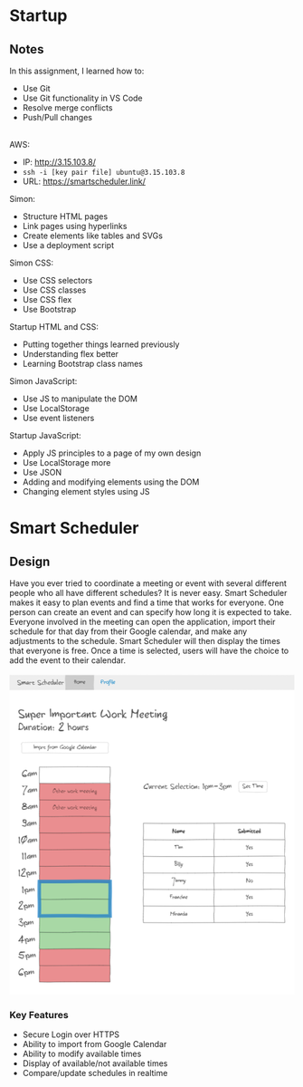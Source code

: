# Startup
## Notes
In this assignment, I learned how to:
- Use Git
- Use Git functionality in VS Code
- Resolve merge conflicts
- Push/Pull changes <br><br>

AWS:
- IP: http://3.15.103.8/
- `ssh -i [key pair file] ubuntu@3.15.103.8`
- URL: https://smartscheduler.link/ <br>

Simon:
- Structure HTML pages
- Link pages using hyperlinks
- Create elements like tables and SVGs
- Use a deployment script

Simon CSS:
- Use CSS selectors
- Use CSS classes
- Use CSS flex
- Use Bootstrap

Startup HTML and CSS:
- Putting together things learned previously
- Understanding flex better
- Learning Bootstrap class names

Simon JavaScript:
- Use JS to manipulate the DOM
- Use LocalStorage
- Use event listeners

Startup JavaScript:
- Apply JS principles to a page of my own design
- Use LocalStorage more
- Use JSON
- Adding and modifying elements using the DOM
- Changing element styles using JS


# Smart Scheduler
## Design
Have you ever tried to coordinate a meeting or event with several different people who all have different schedules? It is never easy. Smart Scheduler makes it easy to plan events and find a time that works for everyone. One person can create an event and can specify how long it is expected to take. Everyone involved in the meeting can open the application, import their schedule for that day from their Google calendar, and make any adjustments to the schedule. Smart Scheduler will then display the times that everyone is free. Once a time is selected, users will have the choice to add the event to their calendar. <br><br>
![Project Sketch](sketch.PNG)

### Key Features
- Secure Login over HTTPS
- Ability to import from Google Calendar
- Ability to modify available times
- Display of available/not available times
- Compare/update schedules in realtime
